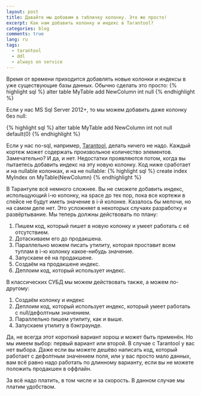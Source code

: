 ```yaml
---
layout: post
title: Давайте мы добавим в табличку колонку. Это же просто!
excerpt: Как нам добавить колонку и индекс в Tarantool?
categories: blog
comments: true
lang: ru
tags:
  - tarantool
  - ddl
  - always on service
---
```


Время от времени приходится добавлять новые колонки и индексы в уже существующие базы данных. Обычно сделать это просто:
{% highlight sql %}
alter table MyTable add NewColumn int null
{% endhighlight %}

Если у нас MS Sql Server 2012+, то мы можем добавить даже колонку без null:

{% highlight sql %}
alter table MyTable add NewColumn int not null default(0)
{% endhighlight %}

Если у нас no-sql, например, [Tarantool](https://tarantool.org/), делать ничего не надо. Каждый кортеж может содержать произвольное количество элементов. Замечательно? И да, и нет. Недостатки проявляются потом, когда вы пытаетесь добавить индекс на эту новую колонку. Код ниже сработает и на nullable колонках, и на не nullable:
{% highlight sql %}
create index MyIndex on MyTable(NewColumn)
{% endhighlight %}

В Тарантуле всё немного сложнее. Вы не сможете добавить индекс, испольщующий i-ю колонку, на space до тех пор, пока все кортежи в спейсе не будут иметь значение в i-й колонке. Казалось бы мелочи, но на самом деле нет. Это усложняет в некоторых случаях разработку и развёртывание. Мы теперь должны действовать по плану:

1. Пишем код, который пишет в новую колонку и умеет работать с её отсутствием.
2. Дотаскиваем его до продакшена.
3. Параллельно можем писать утилиту, которая проставит всем туплам в i-ю колонку какое-нибудь значение.
4. Запускаем её на продакшене.
5. Создаём на продакшене индекс.
6. Деплоим код, который использует индекс.

В классических СУБД мы можем действовать также, а можем по-другому:
1. Создаём колонку и индекс
2. Деплоим код, который использует индекс, который умеет работать с null/дефолтным значением.
3. Параллельно пишем утилиту, как и выше.
4. Запускаем утилиту в бэкграунде.

Да, не всегда этот короткий вариант хорош и может быть применён. Но мы имеем выбор: первый вариант или второй. В случае с Tarantool у вас нет выбора. Даже если вы можете дешёво написать код, который работает с дефолтным значением поля, или у вас просто мало данных, вам всё равно надо работать по длинному варианту, если вы не можете положить продакшен в оффлайн.

За всё надо платить, в том числе и за скорость. В данном случае мы платим удобством.
